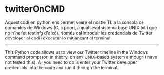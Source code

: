 # twitterOnCMD

Aquest codi en python ens permet veure el nostre TL a la consola de comandes de Windows (O, a priori, a qualsevol sistema base UNIX tot i que no n'he fet testinfg d'aixó). 
Només cal introduir les credencials de Twitter developer al codi i executar-lo mitjançant el terminal.

----------

This Python code allows us to view our Twitter timeline in the Windows command prompt (or, in theory, on any UNIX-based system although I have not tested this).
All you need to do is enter your Twitter developer credentials into the code and run it through the terminal.
